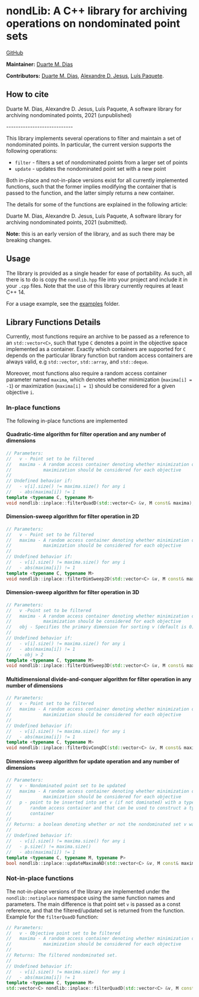 # nondLib: A C++ library for archiving operations on nondominated point sets

[GitHub](https://github.com/TLDart/nondLib)

**Maintainer:** [Duarte M. Dias](https://github.com/TLDart)

**Contributors:**
    [Duarte M. Dias](https://github.com/TLDart),
    [Alexandre D. Jesus](https://adbjesus.com),
    [Luís Paquete](https://www.uc.pt/go/paquete/).

## How to cite

Duarte M. Dias, Alexandre D. Jesus, Luís Paquete, A software library for archiving nondominated points, 2021 (unpublished)

----------------------------​

This library implements several operations to filter and maintain a set of
nondominated points. In particular, the current version supports the following
operations:

- `filter` - filters a set of nondominated points from a larger set of points
- `update` -  updates the nondominated point set with a new point

Both in-place and not-in-place versions exist for all currently implemented
functions, such that the former implies modifying the container that is passed to
the function, and the latter simply returns a new container.

The details for some of the functions are explained in the following article:

Duarte M. Dias, Alexandre D. Jesus, Luís Paquete, A software library for
archiving nondominated points, 2021 (submitted).

**Note:** this is an early version of the library, and as such there may
be breaking changes.

## Usage

The library is provided as a single header for ease of portability. As
such, all there is to do is copy the `nondlib.hpp` file into your
project and include it in your `.cpp` files. Note that the use of this
library currently requires at least C++ 14.

For a usage example, see the [examples](/examples) folder.

## Library Functions Details

Currently, most functions require an archive to be passed as a reference
to an `std::vector<C>`, such that type `C` denotes a point in the
objective space implemented as a container. Exactly which containers are
supported for `C` depends on the particular library function but random
access containers are always valid, e.g `std::vector`, `std::array`, and
`std::deque`.

Moreover, most functions also require a random access container
parameter named `maxima`, which denotes whether minimization (`maxima[i]
= -1`) or maximization (`maxima[i] = 1`) should be considered for a
given objective `i`.

### In-place functions

The following in-place functions are implemented

#### Quadratic-time algorithm for filter operation and any number of dimensions

```cpp
// Parameters:
//   v - Point set to be filtered
//   maxima - A random access container denoting whether minimization or
//            maximization should be considered for each objective
//
// Undefined behavior if:
//   - v[i].size() != maxima.size() for any i
//   - abs(maxima[i]) != 1
template <typename C, typename M>
void nondlib::inplace::filterQuadD(std::vector<C> &v, M const& maxima);
```

#### Dimension-sweep algorithm for filter operation in 2D

```cpp
// Parameters:
//   v - Point set to be filtered
//   maxima - A random access container denoting whether minimization or
//            maximization should be considered for each objective
//
// Undefined behavior if:
//   - v[i].size() != maxima.size() for any i
//   - abs(maxima[i]) != 1
template <typename C, typename M>
void nondlib::inplace::filterDimSweep2D(std::vector<C> &v, M const& maxima);
```

#### Dimension-sweep algorithm for filter operation in 3D

```cpp
// Parameters:
//   v -Point set to be filtered
//   maxima - A random access container denoting whether minimization or
//            maximization should be considered for each objective
//   obj - Specifies the primary dimension for sorting v (default is 0)
//
// Undefined behavior if:
//   - v[i].size() != maxima.size() for any i
//   - abs(maxima[i]) != 1
//   - obj > 2
template <typename C, typename M>
void nondlib::inplace::filterDimSweep3D(std::vector<C> &v, M const& maxima, size_t obj = 0);
```

#### Multidimensional divide-and-conquer algorithm for filter operation in any number of dimensions

```cpp
// Parameters:
//   v - Point set to be filtered
//   maxima - A random access container denoting whether minimization or
//            maximization should be considered for each objective
//
// Undefined behavior if:
//   - v[i].size() != maxima.size() for any i
//   - abs(maxima[i]) != 1
template <typename C, typename M>
void nondlib::inplace::filterDivConqDC(std::vector<C> &v, M const& maxima);
```

#### Dimension-sweep algorithm for update operation and any number of dimensions 

```cpp
// Parameters:
//   v - Nondominated point set to be updated
//   maxima - A random access container denoting whether minimization or
//            maximization should be considered for each objective
//   p - point to be inserted into set v (if not dominated) with a type that is
//       random access container and that can be used to construct a type C
//       container
//
// Returns: a boolean denoting whether or not the nondominated set v was updated
//       
// Undefined behavior if:
//   - v[i].size() != maxima.size() for any i
//   - p.size() != maxima.size()
//   - abs(maxima[i]) != 1
template <typename C, typename M, typename P>
bool nondlib::inplace::updateMaximaND(std::vector<C> &v, M const& maxima, P &&p);
```

### Not-in-place functions

The not-in-place versions of the library are implemented under the
`nondlib::notinplace` namespace using the same function names and
parameters. The main difference is that point set `v` is passed as a
const reference, and that the filtered/updated set is returned from the
function. Example for the `filterQuadD` function:

```cpp
// Parameters:
//   v - Objective point set to be filtered
//   maxima - A random access container denoting whether minimization or
//            maximization should be considered for each objective
//
// Returns: The filtered nondominated set. 
//
// Undefined behavior if:
//   - v[i].size() != maxima.size() for any i
//   - abs(maxima[i]) != 1
template <typename C, typename M>
std::vector<C> nondlib::inplace::filterQuadD(std::vector<C> &v, M const& maxima);
```
